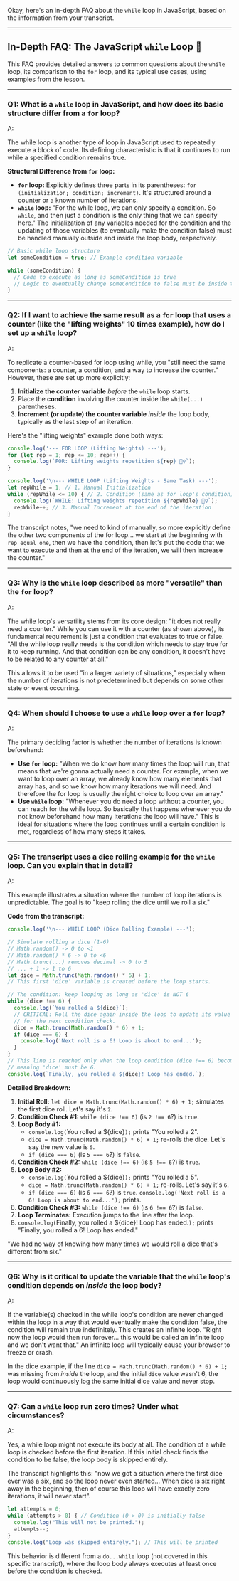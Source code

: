 Okay, here's an in-depth FAQ about the `while` loop in JavaScript, based on the information from your transcript.

---

## In-Depth FAQ: The JavaScript `while` Loop 🎲

This FAQ provides detailed answers to common questions about the `while` loop, its comparison to the `for` loop, and its typical use cases, using examples from the lesson.

---

### Q1: What is a `while` loop in JavaScript, and how does its basic structure differ from a `for` loop?

A:

The while loop is another type of loop in JavaScript used to repeatedly execute a block of code. Its defining characteristic is that it continues to run while a specified condition remains true.

**Structural Difference from `for` loop:**

- **`for` loop:** Explicitly defines three parts in its parentheses: `for (initialization; condition; increment)`. It's structured around a counter or a known number of iterations.
- **`while` loop:** "For the while loop, we can only specify a condition. So `while`, and then just a condition is the only thing that we can specify here." The initialization of any variables needed for the condition and the updating of those variables (to eventually make the condition false) must be handled manually outside and inside the loop body, respectively.



```JavaScript
// Basic while loop structure
let someCondition = true; // Example condition variable

while (someCondition) {
  // Code to execute as long as someCondition is true
  // Logic to eventually change someCondition to false must be inside the loop
}

```

---

### Q2: If I want to achieve the same result as a `for` loop that uses a counter (like the "lifting weights" 10 times example), how do I set up a `while` loop?

A:

To replicate a counter-based for loop using while, you "still need the same components: a counter, a condition, and a way to increase the counter." However, these are set up more explicitly:

1. **Initialize the counter variable** _before_ the `while` loop starts.
2. Place the **condition** involving the counter inside the `while(...)` parentheses.
3. **Increment (or update) the counter variable** _inside_ the loop body, typically as the last step of an iteration.

Here's the "lifting weights" example done both ways:



```JavaScript
console.log('--- FOR LOOP (Lifting Weights) ---');
for (let rep = 1; rep <= 10; rep++) {
  console.log(`FOR: Lifting weights repetition ${rep} 🏋️‍♀️`);
}

console.log('\n--- WHILE LOOP (Lifting Weights - Same Task) ---');
let repWhile = 1; // 1. Manual Initialization
while (repWhile <= 10) { // 2. Condition (same as for loop's condition)
  console.log(`WHILE: Lifting weights repetition ${repWhile} 🏋️‍♀️`);
  repWhile++; // 3. Manual Increment at the end of the iteration
}
```

The transcript notes, "we need to kind of manually, so more explicitly define the other two components of the for loop... we start at the beginning with `rep equal one`, then we have the condition, then let's put the code that we want to execute and then at the end of the iteration, we will then increase the counter."

---

### Q3: Why is the `while` loop described as more "versatile" than the `for` loop?

A:

The while loop's versatility stems from its core design: "it does not really need a counter." While you can use it with a counter (as shown above), its fundamental requirement is just a condition that evaluates to true or false. "All the while loop really needs is the condition which needs to stay true for it to keep running. And that condition can be any condition, it doesn't have to be related to any counter at all."

This allows it to be used "in a larger variety of situations," especially when the number of iterations is not predetermined but depends on some other state or event occurring.

---

### Q4: When should I choose to use a `while` loop over a `for` loop?

A:

The primary deciding factor is whether the number of iterations is known beforehand:

- **Use `for` loop:** "When we do know how many times the loop will run, that means that we're gonna actually need a counter. For example, when we want to loop over an array, we already know how many elements that array has, and so we know how many iterations we will need. And therefore the for loop is usually the right choice to loop over an array."
- **Use `while` loop:** "Whenever you do need a loop without a counter, you can reach for the while loop. So basically that happens whenever you do not know beforehand how many iterations the loop will have." This is ideal for situations where the loop continues until a certain condition is met, regardless of how many steps it takes.

---

### Q5: The transcript uses a dice rolling example for the `while` loop. Can you explain that in detail?

A:

This example illustrates a situation where the number of loop iterations is unpredictable. The goal is to "keep rolling the dice until we roll a six."

**Code from the transcript:**



```JavaScript
console.log('\n--- WHILE LOOP (Dice Rolling Example) ---');

// Simulate rolling a dice (1-6)
// Math.random() -> 0 to <1
// Math.random() * 6 -> 0 to <6
// Math.trunc(...) removes decimal -> 0 to 5
// ... + 1 -> 1 to 6
let dice = Math.trunc(Math.random() * 6) + 1;
// This first 'dice' variable is created before the loop starts.

// The condition: keep looping as long as 'dice' is NOT 6
while (dice !== 6) {
  console.log(`You rolled a ${dice}`);
  // CRITICAL: Roll the dice again inside the loop to update its value
  // for the next condition check.
  dice = Math.trunc(Math.random() * 6) + 1;
  if (dice === 6) {
    console.log('Next roll is a 6! Loop is about to end...');
  }
}
// This line is reached only when the loop condition (dice !== 6) becomes false,
// meaning 'dice' must be 6.
console.log(`Finally, you rolled a ${dice}! Loop has ended.`);
```

**Detailed Breakdown:**

1. **Initial Roll:** `let dice = Math.trunc(Math.random() * 6) + 1;` simulates the first dice roll. Let's say it's `2`.
2. **Condition Check #1:** `while (dice !== 6)` (is `2 !== 6`?) is `true`.
3. **Loop Body #1:**
    - `console.log(`You rolled a ${dice}`);` prints "You rolled a 2".
    - `dice = Math.trunc(Math.random() * 6) + 1;` re-rolls the dice. Let's say the new value is `5`.
    - `if (dice === 6)` (is `5 === 6`?) is `false`.
4. **Condition Check #2:** `while (dice !== 6)` (is `5 !== 6`?) is `true`.
5. **Loop Body #2:**
    - `console.log(`You rolled a ${dice}`);` prints "You rolled a 5".
    - `dice = Math.trunc(Math.random() * 6) + 1;` re-rolls. Let's say it's `6`.
    - `if (dice === 6)` (is `6 === 6`?) is `true`. `console.log('Next roll is a 6! Loop is about to end...');` prints.
6. **Condition Check #3:** `while (dice !== 6)` (is `6 !== 6`?) is `false`.
7. **Loop Terminates:** Execution jumps to the line after the loop.
8. `console.log(`Finally, you rolled a ${dice}! Loop has ended.`);` prints "Finally, you rolled a 6! Loop has ended."

"We had no way of knowing how many times we would roll a dice that's different from six."

---

### Q6: Why is it critical to update the variable that the `while` loop's condition depends on _inside_ the loop body?

A:

If the variable(s) checked in the while loop's condition are never changed within the loop in a way that would eventually make the condition false, the condition will remain true indefinitely. This creates an infinite loop. "Right now the loop would then run forever... this would be called an infinite loop and we don't want that." An infinite loop will typically cause your browser to freeze or crash.

In the dice example, if the line `dice = Math.trunc(Math.random() * 6) + 1;` was missing from _inside_ the loop, and the initial `dice` value wasn't 6, the loop would continuously log the same initial dice value and never stop.

---

### Q7: Can a `while` loop run zero times? Under what circumstances?

A:

Yes, a while loop might not execute its body at all. The condition of a while loop is checked before the first iteration. If this initial check finds the condition to be false, the loop body is skipped entirely.

The transcript highlights this: "now we got a situation where the first dice ever was a six, and so the loop never even started... When dice is six right away in the beginning, then of course this loop will have exactly zero iterations, it will never start".



```JavaScript
let attempts = 0;
while (attempts > 0) { // Condition (0 > 0) is initially false
  console.log("This will not be printed.");
  attempts--;
}
console.log("Loop was skipped entirely."); // This will be printed
```

This behavior is different from a `do...while` loop (not covered in this specific transcript), where the loop body always executes at least once before the condition is checked.